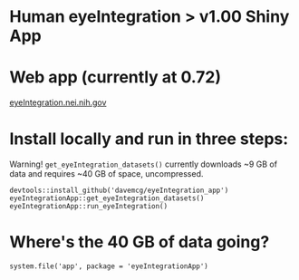 # Human eyeIntegration > v1.00 Shiny App

# Web app (currently at 0.72)
[eyeIntegration.nei.nih.gov]()

# Install locally and run in three steps:
Warning! `get_eyeIntegration_datasets()` currently downloads ~9 GB of data and requires ~40 GB of space, uncompressed. 
```
devtools::install_github('davemcg/eyeIntegration_app')
eyeIntegrationApp::get_eyeIntegration_datasets()
eyeIntegrationApp::run_eyeIntegration()
```

# Where's the 40 GB of data going?
```
system.file('app', package = 'eyeIntegrationApp')
```
